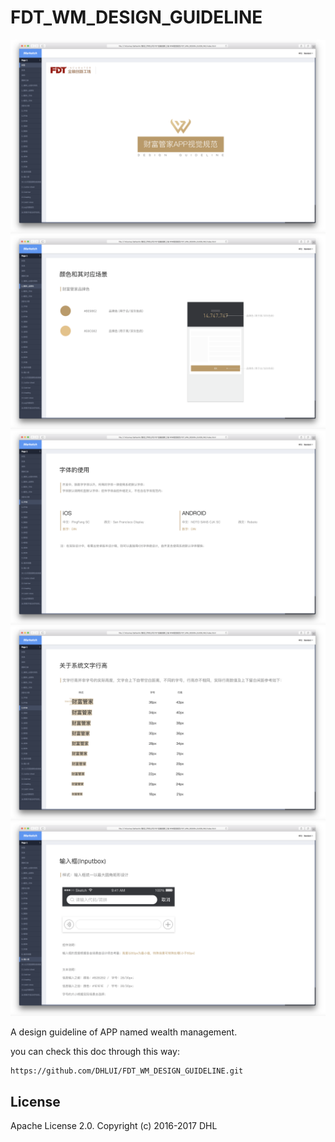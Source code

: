 # FDT_WM_DESIGN_GUIDELINE

![pic](https://raw.githubusercontent.com/DHLUI/FDT_WM_DESIGN_GUIDELINE/master/01.png)
![pic](https://raw.githubusercontent.com/DHLUI/FDT_WM_DESIGN_GUIDELINE/master/02.png)
![pic](https://raw.githubusercontent.com/DHLUI/FDT_WM_DESIGN_GUIDELINE/master/03.png)
![pic](https://raw.githubusercontent.com/DHLUI/FDT_WM_DESIGN_GUIDELINE/master/04.png)
![pic](https://raw.githubusercontent.com/DHLUI/FDT_WM_DESIGN_GUIDELINE/master/05.png)

A design guideline of APP named wealth management.

you can check this doc through this way:





```
https://github.com/DHLUI/FDT_WM_DESIGN_GUIDELINE.git
```



## License

Apache License 2.0. Copyright (c) 2016-2017 DHL
    
